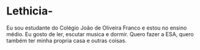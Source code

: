 # Lethicia-
Eu sou estudante do Colégio João de Oliveira Franco e estou no ensino médio.
Eu gosto de ler, escutar musica e dormir. Quero fazer a ESA, quero também ter minha propria casa e outras coisas.

